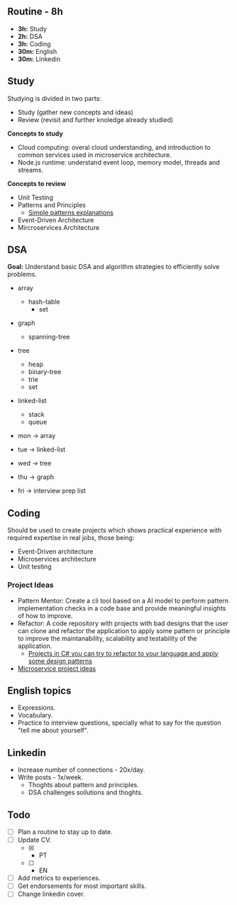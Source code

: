 ## Routine - 8h
- **3h:** Study
- **2h:** DSA
- **3h:** Coding
- **30m:** English
- **30m:** Linkedin

## Study
Studying is divided in two parts:
- Study (gather new concepts and ideas)
- Review (revisit and further knoledge already studied)
  
**Concepts to study**
- Cloud computing: overal cloud understanding, and introduction to common 
  services used in microservice architecture.
- Node.js runtime: understand event loop, memory model, threads and 
  streams.
  
**Concepts to review**
- Unit Testing
- Patterns and Principles
  - [Simple patterns explanations](https://github.com/kamranahmedse/design-patterns-for-humans)
- Event-Driven Architecture
- Mircroservices Architecture

## DSA
**Goal:** Understand basic DSA and algorithm strategies to efficiently 
solve problems.

- array
  - hash-table
    - set
- graph
  - spanning-tree
- tree
  - heap
  - binary-tree
  - trie
  - set
- linked-list
  - stack
  - queue

- mon -> array
- tue -> linked-list
- wed -> tree
- thu -> graph
- fri -> interview prep list

## Coding
Should be used to create projects which shows practical experience with 
required expertise in real jobs, those being:
- Event-Driven architecture
- Microservices architecture
- Unit testing

### Project Ideas
- Pattern Mentor: Create a cli tool based on a AI model to perform pattern 
  implementation checks in a code base and provide meaningful insights of 
  how to improve.
- Refactor: A code repository with projects with bad designs that the user 
  can clone and refactor the application to apply some pattern or principle
  to improve the maintanability, scalability and testability of the 
  application.
  - [Projects in C# you can try to refactor to your language and apply some design patterns](https://github.com/dodyg/practical-aspnetcore)
- [Microservice project ideas](https://github.com/mjebrahimi/Awesome-Microservices-DotNet?tab=readme-ov-file#sample-projects)

## English topics
- Expressions.
- Vocabulary.
- Practice to interview questions, specially what to say for the question 
  "tell me about yourself".

## Linkedin
- Increase number of connections - 20x/day.
- Write posts - 1x/week.
  - Thoghts about pattern and principles.
  - DSA challenges sollutions and thoghts.
   
## Todo
- [ ] Plan a routine to stay up to date.
- [ ] Update CV.
   - [x] - PT
   - [ ] - EN
- [ ] Add metrics to experiences.
- [ ] Get endorsements for most important skills.
- [ ] Change linkedin cover.

